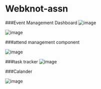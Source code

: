 # Webknot-assn

###Event Management Dashboard
![image](https://github.com/user-attachments/assets/65ea7c90-5650-4e9b-9de7-9eb2fdb44c05)

![image](https://github.com/user-attachments/assets/80cadf49-1831-448a-8132-d74bc8b4d841)

###attend management component

![image](https://github.com/user-attachments/assets/30dde158-d309-4a83-bd7c-d7b8ed14a7c7)

###task tracker
![image](https://github.com/user-attachments/assets/502b7df4-4513-4ad8-ad50-8a94b45a5077)

###Calander

![image](https://github.com/user-attachments/assets/4eca76fa-38bb-4db2-930b-93c5feadebcf)
